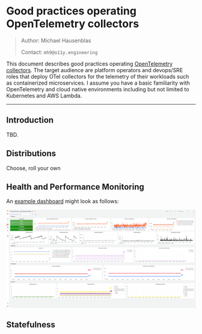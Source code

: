 # Good practices operating OpenTelemetry collectors

> Author: Michael Hausenblas
>
> Contact: `mh9@o11y.engineering`

This document describes good practices operating [OpenTelemetry collectors][otelcol]. The target audience are platform operators and devops/SRE roles that deploy OTel collectors for the telemetry of their workloads such as containerized microservices. I assume you have a basic familiarity with OpenTelemetry and cloud native environments including but not limited to Kubernetes and AWS Lambda.

--- 

## Introduction

TBD.

## Distributions

Choose, roll your own

## Health and Performance Monitoring

An [example dashboard][example-dashboard] might look as follows:

![Screen shot of Grafana dashboard for OTel collector monitoring](example-otel-collector-dashboard.png)

## Statefulness


[otelcol]: https://opentelemetry.io/docs/collector/
[example-dashboard]: otel-collector-dashboard.json
